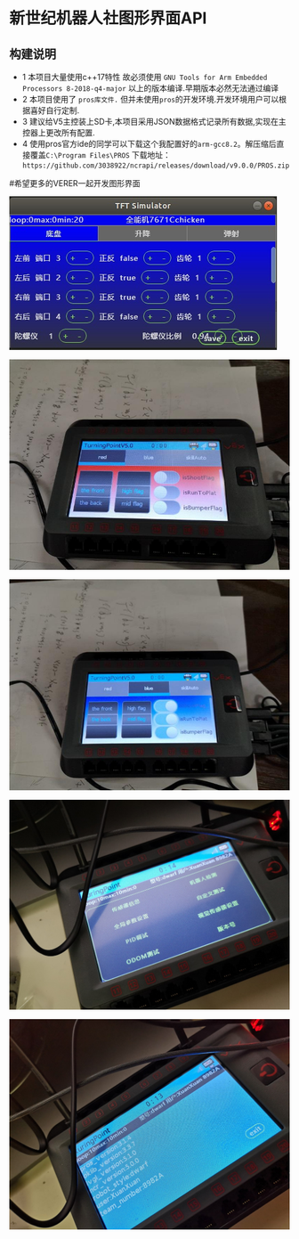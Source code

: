 # 新世纪机器人社图形界面API
## 构建说明
* 1 本项目大量使用c++17特性 故必须使用  `GNU Tools for Arm Embedded Processors 8-2018-q4-major` 以上的版本编译.早期版本必然无法通过编译
* 2 本项目使用了 `pros库文件.` 但并未使用`pros`的开发环境.开发环境用户可以根据喜好自行定制.
* 3 建议给V5主控装上SD卡,本项目采用JSON数据格式记录所有数据,实现在主控器上更改所有配置.
* 4 使用pros官方ide的同学可以下载这个我配置好的`arm-gcc8.2`。解压缩后直接覆盖`C:\Program Files\PROS`
下载地址：`https://github.com/3038922/ncrapi/releases/download/v9.0.0/PROS.zip`

#希望更多的VERER一起开发图形界面

![cover5](https://github.com/3038922/ncrapi/blob/release9.0.0/pic/TIM%E5%9B%BE%E7%89%8720190219231717.jpg)

![cover1](https://github.com/3038922/ncrapi/blob/release9.0.0/pic/5bbda0227bef6_IMG_20181010_144029.jpg)

![cover2](https://github.com/3038922/ncrapi/blob/release9.0.0/pic/5bbda02298f5c_IMG_20181010_144111.jpg)

![cover3](https://github.com/3038922/ncrapi/blob/release9.0.0/pic/IMG_20181122_233957.jpg)

![cover4](https://github.com/3038922/ncrapi/blob/release9.0.0/pic/IMG_20181122_234111.jpg)
